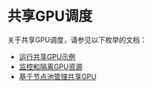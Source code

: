 # 共享GPU调度

关于共享GPU调度，请参见以下枚举的文档：

-   [运行共享GPU示例](/intl.zh-CN/Kubernetes集群用户指南/调度/GPU调度/共享GPU调度/运行共享GPU示例.md)
-   [监控和隔离GPU资源](/intl.zh-CN/Kubernetes集群用户指南/调度/GPU调度/共享GPU调度/监控和隔离GPU资源.md)
-   [基于节点池管理共享GPU](/intl.zh-CN/Kubernetes集群用户指南/调度/GPU调度/共享GPU调度/基于节点池管理共享GPU.md)


